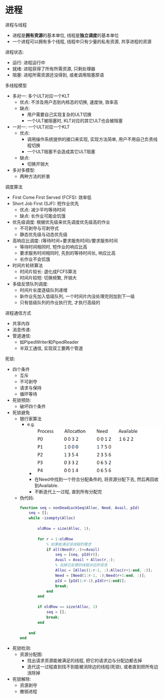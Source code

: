 # 进程

进程与线程
* 进程是**拥有资源**的基本单位, 线程是**独立调度**的基本单位
* 一个进程可以拥有多个线程, 线程中只有少量的私有资源, 共享进程的资源

进程状态:
* 运行: 进程运行中
* 就绪: 进程获得了所有所需资源, 只剩处理器
* 阻塞: 进程所需资源还没得到, 或者调用阻塞原语 

多线程模型
* 多对一: 多个ULT对应一个KLT
    * 优点: 不涉及用户态到内核态的切换, 速度快, 效率高
    * 缺点: 
        * 用户需要自己实现复杂的ULT切换
        * 一个ULT被阻塞时, KLT对应的其它ULT也会被阻塞
* 一对一: 一个ULT对应一个KLT
    * 优点: 
        * 调用操作系统提供的接口来实现, 实现方法简单, 用户不用自己负责线程切换
        * 一个ULT阻塞不会造成其它ULT阻塞
    * 缺点:
        * 切换开销大
* 多对多模型:
    * 两种方法的折衷

调度算法
* First Come First Served (FCFS): 效率低
* Short Job First (SJF): 短作业优先
    * 优点: 减少平均等待时间
    * 缺点: 长作业可能会饥饿
* 优先级调度: 根据优先级来优先调度优先级高的作业 
    * 不可剥夺与可剥夺式
    * 静态优先级与动态优先级
* 高响应比调度: (等待时间+要求服务时间)/要求服务时间
    * 等待时间相同时, 短作业的响应比高
    * 要求服务时间相同时, 先到的等待时间长, 响应比高
    * 长作业不会饥饿 
* 时间片轮转算法
    * 时间片较长: 退化成FCFS算法
    * 时间片较短: 切换频繁, 开销大
* 多级反馈队列调度:
    * 时间片长度逐级队列递增
    * 新作业先加入低级队列, 一个时间片内没处理完则加到下一级
    * 只有低级队列的作业执行完, 才执行高级的

进程通信方式
* 共享内存
* 消息传递:
* 管道通信:
    * 如PipedWriter和PipedReader
    * 半双工通信, 实现双工要两个管道

死锁:
* 四个条件
    * 互斥
    * 不可剥夺
    * 请求与保持 
    * 循环等待
* 死锁预防:
    * 破坏四个条件
* 死锁避免
    * 银行家算法
        * e.g.
            * ![](banker.jpg)
            * 在Need中找到一个符合分配条件的, 将资源分配下去, 然后再回收到Available.
            * 不断迭代上一过程, 直到所有分配完
    * 伪代码:
        ```matlab
        function seq = nonDeadLockSeq(Alloc, Need, Avail, pId)
            seq = [];
            while ~isempty(Alloc)

                oldRow = size(Alloc, 1);

                for r = 1:oldRow
                    % 如果能满足该线程的需求
                    if all(Need(r,:)<=Avail)
                        seq = [seq, pId(r)];
                        Avail = Avail + Alloc(r,:);
                        % 去掉已处理的线程对应的信息
                        Alloc = [Alloc(1:r-1, :);Alloc(r+1:end, :)];
                        Need = [Need(1:r-1, :);Need(r+1:end, :)];
                        pId = [pId(1:r-1),pId(r+1:end)];
                        break;
                    end
                end

                if oldRow == size(Alloc, 1)
                    seq = [];
                    break;
                end

            end
        end
        ```
* 死锁检测:
    * 资源分配图: 
        * 找出请求资源能被满足的线程, 把它的请求边与分配边都去掉
        * 迭代这一过程直到找不到能被消除边的线程(死锁), 或者直到把所有边消除掉
* 死锁解除:
    * 资源剥夺
    * 撤销进程
